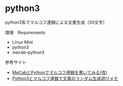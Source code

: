 # python3
python3系でマルコフ連鎖による文書生成（50文字）
<p>環境　Requirements</p>
<ul>
<li>Linux Mint</li>
<li>python3</li>
<li>mecab-python3</li>
</ul>
<p>参考サイト</p>
<ul>
<li><a href="http://weboo-returns.com/blog/enhanced-markov-chain-by-python/">MeCabとPythonでマルコフ連鎖を書いてみる(改)</a></li>
<li><a href="http://jpetr.hatenadiary.com/entry/2015/08/05/001038">Python3とマルコフ連鎖で文章のランダム生成遊びメモ</a></li>
</ul>
